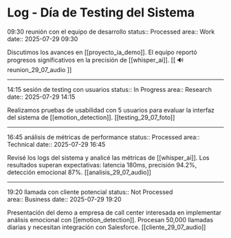 # Log - Día de Testing del Sistema

09:30 reunión con el equipo de desarrollo
status:: Processed
area:: Work
date:: 2025-07-29 09:30

Discutimos los avances en [[proyecto_ia_demo]]. El equipo reportó progresos significativos en la precisión de [[whisper_ai]]. [[ 🔊  reunion_29_07_audio ]]

---

14:15 sesión de testing con usuarios
status:: In Progress
area:: Research
date:: 2025-07-29 14:15

Realizamos pruebas de usabilidad con 5 usuarios para evaluar la interfaz del sistema de [[emotion_detection]]. [[testing_29_07_foto]]

---

16:45 análisis de métricas de performance
status:: Processed
area:: Technical
date:: 2025-07-29 16:45

Revisé los logs del sistema y analicé las métricas de [[whisper_ai]]. Los resultados superan expectativas: latencia 180ms, precisión 94.2%, detección emocional 87%. [[analisis_29_07_audio]]

---

19:20 llamada con cliente potencial
status:: Not Processed  
area:: Business
date:: 2025-07-29 19:20

Presentación del demo a empresa de call center interesada en implementar análisis emocional con [[emotion_detection]]. Procesan 50,000 llamadas diarias y necesitan integración con Salesforce. [[cliente_29_07_audio]] 